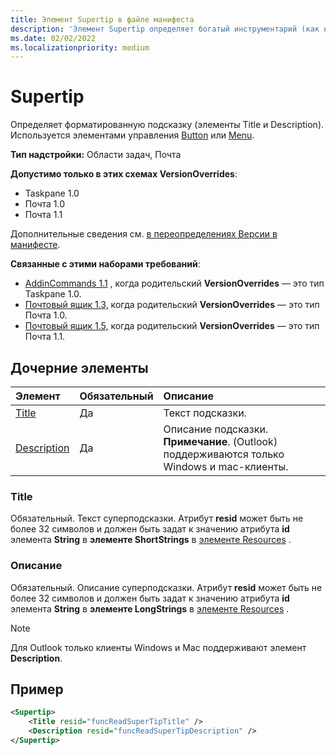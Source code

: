```yaml
---
title: Элемент Supertip в файле манифеста
description: 'Элемент Supertip определяет богатый инструментарий (как название, так и описание).'
ms.date: 02/02/2022
ms.localizationpriority: medium
---
```


# <a name="supertip"></a>Supertip

Определяет форматированную подсказку (элементы Title и Description). Используется элементами управления [Button](control.md#button-control) или [Menu](control.md#menu-dropdown-button-controls).

**Тип надстройки:** Области задач, Почта

**Допустимо только в этих схемах VersionOverrides**:

- Taskpane 1.0
- Почта 1.0
- Почта 1.1

Дополнительные сведения см. [в переопределениях Версии в манифесте](../../develop/add-in-manifests.md#version-overrides-in-the-manifest).

**Связанные с этими наборами требований**:

- [AddinCommands 1.1](../requirement-sets/add-in-commands-requirement-sets.md) , когда родительский **VersionOverrides** — это тип Taskpane 1.0.
- [Почтовый ящик 1.3,](../../reference/objectmodel/requirement-set-1.3/outlook-requirement-set-1.3.md) когда родительский **VersionOverrides** — это тип Почта 1.0.
- [Почтовый ящик 1.5,](../../reference/objectmodel/requirement-set-1.5/outlook-requirement-set-1.5.md) когда родительский **VersionOverrides** — это тип Почта 1.1.

## <a name="child-elements"></a>Дочерние элементы

|  Элемент |  Обязательный  |  Описание  |
|:-----|:-----|:-----|
| [Title](#title) | Да | Текст подсказки. |
| [Description](#description) | Да | Описание подсказки.<br>**Примечание**. (Outlook) поддерживаются только Windows и mac-клиенты. |

### <a name="title"></a>Title

Обязательный. Текст суперподсказки. Атрибут **resid** может быть не более 32 символов и должен быть задат к значению атрибута **id** элемента **String** в **элементе ShortStrings** в [элементе Resources](resources.md) .

### <a name="description"></a>Описание

Обязательный. Описание суперподсказки. Атрибут **resid** может быть не более 32 символов и должен быть задат к значению атрибута **id** элемента **String** в **элементе LongStrings** в [элементе Resources](resources.md) .

> [!NOTE]
> Для Outlook только клиенты Windows и Mac поддерживают элемент **Description**.

## <a name="example"></a>Пример

```xml
<Supertip>
    <Title resid="funcReadSuperTipTitle" />
    <Description resid="funcReadSuperTipDescription" />
</Supertip>
```

